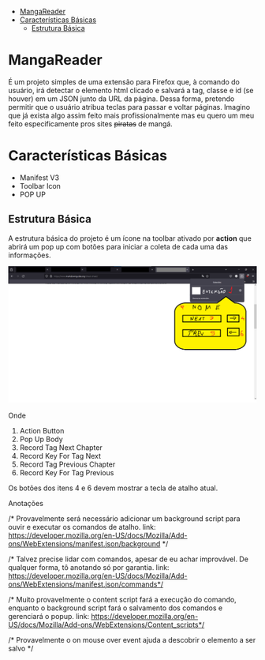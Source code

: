 - [MangaReader](#mangareader)
- [Características Básicas](#características-básicas)
  - [Estrutura Básica](#estrutura-básica)


# MangaReader

É um projeto simples de uma extensão para Firefox que, à comando do usuário, irá detectar o elemento html clicado e salvará a tag, classe e id (se houver) em um JSON junto da URL da página. Dessa forma, pretendo permitir que o usuário atribua teclas para passar e voltar páginas. Imagino que já exista algo assim feito mais profissionalmente mas eu quero um meu feito especificamente pros sites ~~piratas~~ de mangá.

# Características Básicas

- Manifest V3
- Toolbar Icon
- POP UP

## Estrutura Básica

A estrutura básica do projeto é um ícone na toolbar ativado por **action** que abrirá um pop up com botões para iniciar a coleta de cada uma das informações. 

![mock](./imgs/mock.png)

Onde

 1. Action Button
 2. Pop Up Body
 3. Record Tag Next Chapter
 4. Record Key For Tag Next
 5. Record Tag Previous Chapter
 6. Record Key For Tag Previous

Os botões dos itens 4 e 6 devem mostrar a tecla de atalho atual.

Anotações
    
/* Provavelmente será necessário adicionar um background script para ouvir e executar os comandos de atalho. link: https://developer.mozilla.org/en-US/docs/Mozilla/Add-ons/WebExtensions/manifest.json/background */

/* Talvez precise lidar com comandos, apesar de eu achar improvável. De qualquer forma, tô anotando só por garantia. link: https://developer.mozilla.org/en-US/docs/Mozilla/Add-ons/WebExtensions/manifest.json/commands*/

/* Muito provavelmente o content script fará a execução do comando, enquanto o background script fará o salvamento dos comandos e gerenciará o popup. link: https://developer.mozilla.org/en-US/docs/Mozilla/Add-ons/WebExtensions/Content_scripts*/

/* Provavelmente o on mouse over event ajuda a descobrir o elemento a ser salvo */